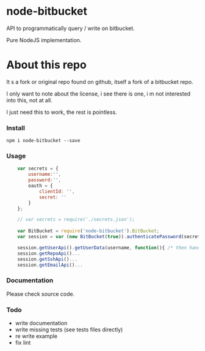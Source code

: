 # node-bitbucket

API to programmatically query / write on bitbucket.

Pure NodeJS implementation.


# About this repo

It s a fork or original repo found on github, itself a fork of a bitbucket repo.

I only want to note about the license, i see there is one, i m not interested into this, not at all.

I just need this to work, the rest is pointless.


### Install

```npm i node-bitbucket --save ```

### Usage

```js
    var secrets = {
        username:'',
        password:'',
        oauth = {
            clientId: '',
            secret: ''
        }
    };

    // var secrets = require('./secrets.json');
    
    var BitBucket = require('node-bitbucket').BitBucket;
    var session = var (new BitBucket(true)).authenticatePassword(secrets.username, secrets.password);

    session.getUserApi().getUserData(username, function(){ /* then handler */ });
    session.getRepoApi()...
    session.getSshApi()...
    session.getEmailApi()...
```

### Documentation

Please check source code.

### Todo

- write documentation
- write missing tests (see tests files directly)
- re write example
- fix lint
